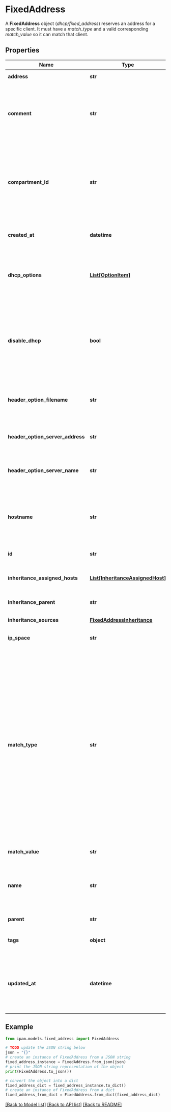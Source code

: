 # FixedAddress

A __FixedAddress__ object (_dhcp/fixed_address_) reserves an address for a specific client. It must have a _match_type_ and a valid corresponding _match_value_ so it can match that client.

## Properties

Name | Type | Description | Notes
------------ | ------------- | ------------- | -------------
**address** | **str** | The reserved address. | [optional] 
**comment** | **str** | The description for the fixed address. May contain 0 to 1024 characters. Can include UTF-8. | [optional] 
**compartment_id** | **str** | The compartment associated with the object. If no compartment is associated with the object, the value defaults to empty. | [optional] [readonly] 
**created_at** | **datetime** | Time when the object has been created. | [optional] [readonly] 
**dhcp_options** | [**List[OptionItem]**](OptionItem.md) | The list of DHCP options. May be either a specific option or a group of options. | [optional] 
**disable_dhcp** | **bool** | Optional. _true_ to disable object. The fixed address is converted to an exclusion when generating configuration.  Defaults to _false_. | [optional] 
**header_option_filename** | **str** | The configuration for header option filename field. | [optional] 
**header_option_server_address** | **str** | The configuration for header option server address field. | [optional] 
**header_option_server_name** | **str** | The configuration for header option server name field. | [optional] 
**hostname** | **str** | The DHCP host name associated with this fixed address. It is of FQDN type and it defaults to empty. | [optional] 
**id** | **str** | The resource identifier. | [optional] [readonly] 
**inheritance_assigned_hosts** | [**List[InheritanceAssignedHost]**](InheritanceAssignedHost.md) | The list of the inheritance assigned hosts of the object. | [optional] [readonly] 
**inheritance_parent** | **str** | The resource identifier. | [optional] 
**inheritance_sources** | [**FixedAddressInheritance**](FixedAddressInheritance.md) | The inheritance configuration. | [optional] 
**ip_space** | **str** | The resource identifier. | [optional] 
**match_type** | **str** | Indicates how to match the client:  * _mac_: match the client MAC address for both IPv4 and IPv6,  * _client_text_ or _client_hex_: match the client identifier for IPv4 only,  * _relay_text_ or _relay_hex_: match the circuit ID or remote ID in the DHCP relay agent option (82) for IPv4 only,  * _duid_: match the DHCP unique identifier, currently match only for IPv6 protocol. | 
**match_value** | **str** | The value to match. | 
**name** | **str** | The name of the fixed address. May contain 1 to 256 characters. Can include UTF-8. | [optional] 
**parent** | **str** | The resource identifier. | [optional] 
**tags** | **object** | The tags for the fixed address in JSON format. | [optional] 
**updated_at** | **datetime** | Time when the object has been updated. Equals to _created_at_ if not updated after creation. | [optional] [readonly] 

## Example

```python
from ipam.models.fixed_address import FixedAddress

# TODO update the JSON string below
json = "{}"
# create an instance of FixedAddress from a JSON string
fixed_address_instance = FixedAddress.from_json(json)
# print the JSON string representation of the object
print(FixedAddress.to_json())

# convert the object into a dict
fixed_address_dict = fixed_address_instance.to_dict()
# create an instance of FixedAddress from a dict
fixed_address_from_dict = FixedAddress.from_dict(fixed_address_dict)
```
[[Back to Model list]](../README.md#documentation-for-models) [[Back to API list]](../README.md#documentation-for-api-endpoints) [[Back to README]](../README.md)


